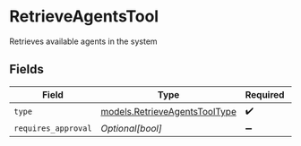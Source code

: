 # RetrieveAgentsTool

Retrieves available agents in the system


## Fields

| Field                                                                | Type                                                                 | Required                                                             | Description                                                          |
| -------------------------------------------------------------------- | -------------------------------------------------------------------- | -------------------------------------------------------------------- | -------------------------------------------------------------------- |
| `type`                                                               | [models.RetrieveAgentsToolType](../models/retrieveagentstooltype.md) | :heavy_check_mark:                                                   | N/A                                                                  |
| `requires_approval`                                                  | *Optional[bool]*                                                     | :heavy_minus_sign:                                                   | N/A                                                                  |